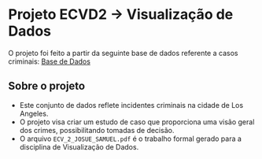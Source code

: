 # Projeto ECVD2 -> Visualização de Dados
O projeto foi feito a partir da seguinte base de dados referente a casos criminais: 
[Base de Dados](https://data.lacity.org/Public-Safety/Crime-Data-from-2020-to-Present/2nrs-mtv8/about_data)

## Sobre o projeto
- Este conjunto de dados reflete incidentes criminais na cidade de Los Angeles.
- O projeto visa criar um estudo de caso que proporciona uma visão geral dos crimes, possibilitando tomadas de decisão.
- O arquivo `ECV_2_JOSUE_SAMUEL.pdf` é o trabalho formal gerado para a disciplina de Visualização de Dados.




